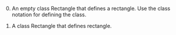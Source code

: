 0. An empty class Rectangle that defines a rectangle.
	Use the class notation for defining the class.

1. A class Rectangle that defines rectangle.
